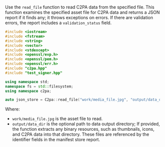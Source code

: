 
Use the `read_file` function to read C2PA data from the specified file. This function examines the specified asset file for C2PA data and returns a JSON report if it finds any; it throws exceptions on errors. If there are validation errors, the report includes a `validation_status` field.

```cpp
#include <iostream>
#include <fstream>
#include <string>
#include <vector>
#include <stdexcept>
#include <openssl/evp.h>
#include <openssl/pem.h>
#include <openssl/err.h>
#include "c2pa.hpp"
#include "test_signer.hpp"

using namespace std;
namespace fs = std::filesystem;
using namespace c2pa;

auto json_store = C2pa::read_file("work/media_file.jpg", "output/data_dir")
```

Where:

- `work/media_file.jpg` is the asset file to read.
- `output/data_dir` is the optional path to data output directory; If provided, the function extracts any binary resources, such as thumbnails, icons, and C2PA data into that directory. These files are referenced by the identifier fields in the manifest store report.
